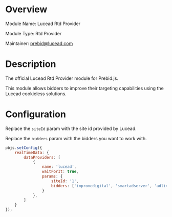 # Overview

Module Name: Lucead Rtd Provider

Module Type: Rtd Provider

Maintainer: prebid@lucead.com

# Description

The official Lucead Rtd Provider module for Prebid.js.

This module allows bidders to improve their targeting capabilities using the Lucead cookieless solutions.

# Configuration

Replace the `siteId` param with the site id provided by Lucead.

Replace the `bidders` param with the bidders you want to work with.

```javascript
pbjs.setConfig({
    realTimeData: {
        dataProviders: [
            {
                name: 'lucead',
                waitForIt: true,
                params: {
                    siteId: '1',
                    bidders: ['improvedigital', 'smartadserver', 'adliveplus'],
                }
            },
        ]
    }
});
```
